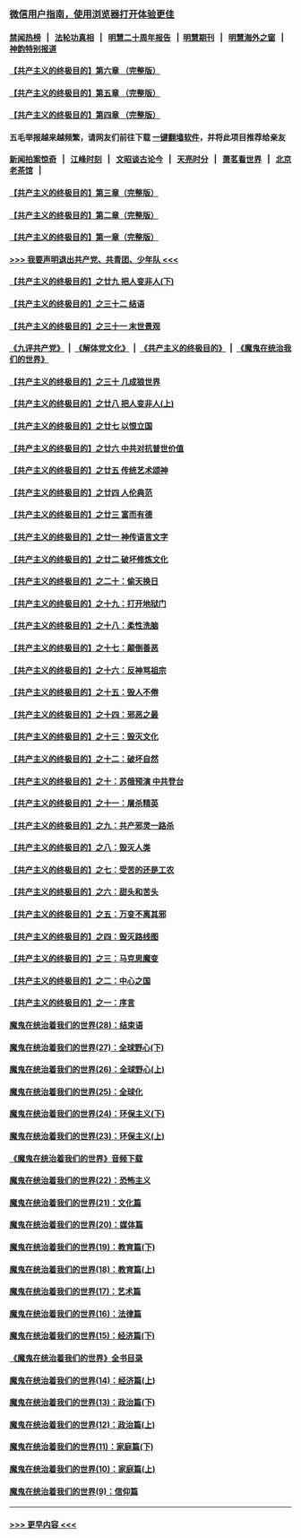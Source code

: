 ### [微信用户指南，使用浏览器打开体验更佳](https://github.com/gfw-breaker/banned-news1/blob/master/indexes/wechat-guide.md?t=0)
#### [禁闻热榜](热点新闻.md?t=0)  &nbsp;&nbsp;|&nbsp;&nbsp; [法轮功真相](https://github.com/gfw-breaker/truth/blob/master/README.md?t=0) &nbsp;&nbsp;|&nbsp;&nbsp; [明慧二十周年报告](https://github.com/gfw-breaker/mh-reports/blob/master/README.md?t=0) &nbsp;&nbsp;|&nbsp;&nbsp;[明慧期刊](https://github.com/gfw-breaker/mh-qikan) &nbsp;&nbsp;|&nbsp;&nbsp; [明慧海外之窗](https://github.com/gfw-breaker/mh-news/blob/master/README.md?t=0) &nbsp;&nbsp;|&nbsp;&nbsp; [神韵特别报道](https://github.com/gfw-breaker/mh-news/blob/master/shenyun.md?t=0)
#### [【共产主义的终极目的】第六章 （完整版）](../pages/nsc422/n11428913.md?t=02070411) 
#### [【共产主义的终极目的】第五章 （完整版）](../pages/nsc422/n11428912.md?t=02070411) 
#### [【共产主义的终极目的】第四章 （完整版）](../pages/nsc422/n11428907.md?t=02070411) 
#### 五毛举报越来越频繁，请网友们前往下载 [一键翻墙软件](https://github.com/gfw-breaker/ssr-accounts)，并将此项目推荐给亲友
#### [新闻拍案惊奇](https://github.com/gfw-breaker/banned-news1/blob/master/pages/link4.md) &nbsp;&nbsp;|&nbsp;&nbsp; [江峰时刻](https://github.com/gfw-breaker/banned-news1/blob/master/pages/link4.md) &nbsp;&nbsp;|&nbsp;&nbsp; [文昭谈古论今](https://github.com/gfw-breaker/banned-news1/blob/master/pages/link4.md) &nbsp;&nbsp;|&nbsp;&nbsp; [天亮时分](https://github.com/gfw-breaker/banned-news1/blob/master/pages/link4.md) &nbsp;&nbsp;|&nbsp;&nbsp; [萧茗看世界](https://github.com/gfw-breaker/banned-news1/blob/master/pages/link4.md) &nbsp;&nbsp;|&nbsp;&nbsp; [北京老茶馆](https://github.com/gfw-breaker/banned-news1/blob/master/pages/link4.md) &nbsp;&nbsp;|&nbsp;&nbsp; 
#### [【共产主义的终极目的】第三章（完整版）](../pages/nsc422/n11428848.md?t=02070411) 
#### [【共产主义的终极目的】第二章（完整版）](../pages/nsc422/n11428831.md?t=02070411) 
#### [【共产主义的终极目的】第一章（完整版）](../pages/nsc422/n11417651.md?t=02070411) 
#### [>>> 我要声明退出共产党、共青团、少年队 <<<](https://github.com/begood0513/goodnews/blob/master/quit/letter.md) 
#### [【共产主义的终极目的】之廿九 把人变非人(下)](../pages/nsc422/n11344140.md?t=02070411) 
#### [【共产主义的终极目的】之三十二 结语](../pages/nsc422/n11360535.md?t=02070411) 
#### [【共产主义的终极目的】之三十一 末世景观](../pages/nsc422/n11351129.md?t=02070411) 
#### [《九评共产党》](https://github.com/begood0513/9ping.md/blob/master/README.md) &nbsp;|&nbsp; [《解体党文化》](../../../../jtdwh.md/blob/master/README.md)  &nbsp;|&nbsp; [《共产主义的终极目的》](../../../../gczydzjmd.md/blob/master/README.md) &nbsp;|&nbsp; [《魔鬼在统治我们的世界》](../../../../mgztzwmdsj.md/blob/master/README.md) 
#### [【共产主义的终极目的】之三十 几成狼世界](../pages/nsc422/n11348280.md?t=02070411) 
#### [【共产主义的终极目的】之廿八 把人变非人(上)](../pages/nsc422/n11340492.md?t=02070411) 
#### [【共产主义的终极目的】之廿七 以恨立国](../pages/nsc422/n11336944.md?t=02070411) 
#### [【共产主义的终极目的】之廿六 中共对抗普世价值](../pages/nsc422/n11324785.md?t=02070411) 
#### [【共产主义的终极目的】之廿五 传统艺术颂神](../pages/nsc422/n11296396.md?t=02070411) 
#### [【共产主义的终极目的】之廿四 人伦典范](../pages/nsc422/n11296397.md?t=02070411) 
#### [【共产主义的终极目的】之廿三 富而有德](../pages/nsc422/n11283598.md?t=02070411) 
#### [【共产主义的终极目的】之廿一 神传语言文字](../pages/nsc422/n11263265.md?t=02070411) 
#### [【共产主义的终极目的】之廿二 破坏修炼文化](../pages/nsc422/n11245728.md?t=02070411) 
#### [【共产主义的终极目的】之二十：偷天换日](../pages/nsc422/n11238846.md?t=02070411) 
#### [【共产主义的终极目的】之十九：打开地狱门](../pages/nsc422/n11206376.md?t=02070411) 
#### [【共产主义的终极目的】之十八：柔性洗脑](../pages/nsc422/n11199994.md?t=02070411) 
#### [【共产主义的终极目的】之十七：颠倒善恶](../pages/nsc422/n11179782.md?t=02070411) 
#### [【共产主义的终极目的】之十六：反神骂祖宗](../pages/nsc422/n11166798.md?t=02070411) 
#### [【共产主义的终极目的】之十五：毁人不倦](../pages/nsc422/n11166792.md?t=02070411) 
#### [【共产主义的终极目的】之十四：邪恶之最](../pages/nsc422/n11150249.md?t=02070411) 
#### [【共产主义的终极目的】之十三：毁灭文化](../pages/nsc422/n11135227.md?t=02070411) 
#### [【共产主义的终极目的】之十二：破坏自然](../pages/nsc422/n11135214.md?t=02070411) 
#### [【共产主义的终极目的】之十：苏俄预演 中共登台](../pages/nsc422/n11118424.md?t=02070411) 
#### [【共产主义的终极目的】之十一：屠杀精英](../pages/nsc422/n11118442.md?t=02070411) 
#### [【共产主义的终极目的】之九：共产邪灵一路杀](../pages/nsc422/n11114139.md?t=02070411) 
#### [【共产主义的终极目的】之八：毁灭人类](../pages/nsc422/n11108503.md?t=02070411) 
#### [【共产主义的终极目的】之七：受苦的还是工农](../pages/nsc422/n11101809.md?t=02070411) 
#### [【共产主义的终极目的】之六：甜头和苦头](../pages/nsc422/n11096971.md?t=02070411) 
#### [【共产主义的终极目的】之五：万变不离其邪](../pages/nsc422/n11091285.md?t=02070411) 
#### [【共产主义的终极目的】之四：毁灭路线图](../pages/nsc422/n11086284.md?t=02070411) 
#### [【共产主义的终极目的】之三：马克思魔变](../pages/nsc422/n11061941.md?t=02070411) 
#### [【共产主义的终极目的】之二：中心之国](../pages/nsc422/n11047728.md?t=02070411) 
#### [【共产主义的终极目的】之一：序言](../pages/nsc422/n11086077.md?t=02070411) 
#### [魔鬼在统治着我们的世界(28)：结束语](../pages/nsc422/n10936246.md?t=02070411) 
#### [魔鬼在统治着我们的世界(27)：全球野心(下)](../pages/nsc422/n10928319.md?t=02070411) 
#### [魔鬼在统治着我们的世界(26)：全球野心(上)](../pages/nsc422/n10900318.md?t=02070411) 
#### [魔鬼在统治着我们的世界(25)：全球化](../pages/nsc422/n10788205.md?t=02070411) 
#### [魔鬼在统治着我们的世界(24)：环保主义(下)](../pages/nsc422/n10695307.md?t=02070411) 
#### [魔鬼在统治着我们的世界(23)：环保主义(上)](../pages/nsc422/n10688613.md?t=02070411) 
#### [《魔鬼在统治着我们的世界》音频下载](../pages/nsc422/n10635553.md?t=02070411) 
#### [魔鬼在统治着我们的世界(22)：恐怖主义](../pages/nsc422/n10614727.md?t=02070411) 
#### [魔鬼在统治着我们的世界(21)：文化篇](../pages/nsc422/n10597706.md?t=02070411) 
#### [魔鬼在统治着我们的世界(20)：媒体篇](../pages/nsc422/n10586579.md?t=02070411) 
#### [魔鬼在统治着我们的世界(19)：教育篇(下)](../pages/nsc422/n10564808.md?t=02070411) 
#### [魔鬼在统治着我们的世界(18)：教育篇(上)](../pages/nsc422/n10526970.md?t=02070411) 
#### [魔鬼在统治着我们的世界(17)：艺术篇](../pages/nsc422/n10499093.md?t=02070411) 
#### [魔鬼在统治着我们的世界(16)：法律篇](../pages/nsc422/n10485969.md?t=02070411) 
#### [魔鬼在统治着我们的世界(15)：经济篇(下)](../pages/nsc422/n10469975.md?t=02070411) 
#### [《魔鬼在统治着我们的世界》全书目录](../pages/nsc422/n10464261.md?t=02070411) 
#### [魔鬼在统治着我们的世界(14)：经济篇(上)](../pages/nsc422/n10457370.md?t=02070411) 
#### [魔鬼在统治着我们的世界(13)：政治篇(下)](../pages/nsc422/n10448270.md?t=02070411) 
#### [魔鬼在统治着我们的世界(12)：政治篇(上)](../pages/nsc422/n10444576.md?t=02070411) 
#### [魔鬼在统治着我们的世界(11)：家庭篇(下)](../pages/nsc422/n10440961.md?t=02070411) 
#### [魔鬼在统治着我们的世界(10)：家庭篇(上)](../pages/nsc422/n10435448.md?t=02070411) 
#### [魔鬼在统治着我们的世界(9)：信仰篇](../pages/nsc422/n10432159.md?t=02070411) 

----
#### [ >>> 更早内容 <<< ](../indexes/nsc422-earlier.md)
